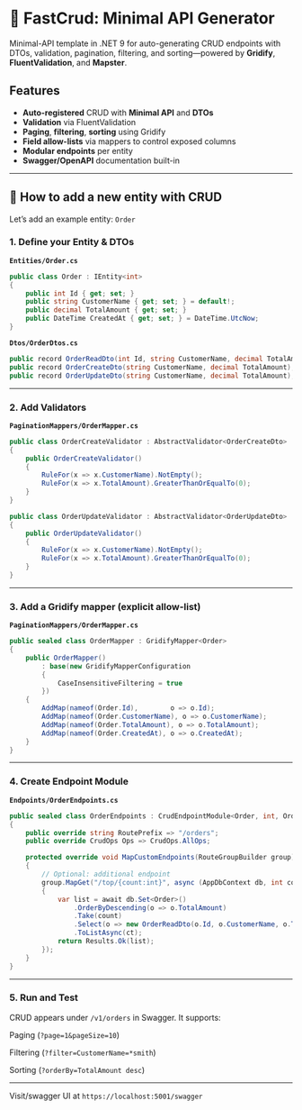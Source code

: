 # 📁 FastCrud: Minimal API Generator

Minimal-API template in .NET 9 for auto-generating CRUD endpoints with DTOs, validation, pagination, filtering, and sorting—powered by **Gridify**, **FluentValidation**, and **Mapster**.

## Features

- **Auto-registered** CRUD with **Minimal API** and **DTOs**
- **Validation** via FluentValidation
- **Paging**, **filtering**, **sorting** using Gridify
- **Field allow-lists** via mappers to control exposed columns
- **Modular endpoints** per entity
- **Swagger/OpenAPI** documentation built-in

---

## 🧱 How to add a new entity with CRUD

Let’s add an example entity: `Order`

### 1. Define your Entity & DTOs

**`Entities/Order.cs`**

```csharp
public class Order : IEntity<int>
{
    public int Id { get; set; }
    public string CustomerName { get; set; } = default!;
    public decimal TotalAmount { get; set; }
    public DateTime CreatedAt { get; set; } = DateTime.UtcNow;
}
```

**`Dtos/OrderDtos.cs`**

```csharp
public record OrderReadDto(int Id, string CustomerName, decimal TotalAmount, DateTime CreatedAt);
public record OrderCreateDto(string CustomerName, decimal TotalAmount);
public record OrderUpdateDto(string CustomerName, decimal TotalAmount);
```

---

### 2. Add Validators

**`PaginationMappers/OrderMapper.cs`**

```csharp
public class OrderCreateValidator : AbstractValidator<OrderCreateDto>
{
    public OrderCreateValidator()
    {
        RuleFor(x => x.CustomerName).NotEmpty();
        RuleFor(x => x.TotalAmount).GreaterThanOrEqualTo(0);
    }
}

public class OrderUpdateValidator : AbstractValidator<OrderUpdateDto>
{
    public OrderUpdateValidator()
    {
        RuleFor(x => x.CustomerName).NotEmpty();
        RuleFor(x => x.TotalAmount).GreaterThanOrEqualTo(0);
    }
}
```

---

### 3. Add a Gridify mapper (explicit allow-list)

**`PaginationMappers/OrderMapper.cs`**

```csharp
public sealed class OrderMapper : GridifyMapper<Order>
{
    public OrderMapper()
        : base(new GridifyMapperConfiguration
        {
            CaseInsensitiveFiltering = true
        })
    {
        AddMap(nameof(Order.Id),        o => o.Id);
        AddMap(nameof(Order.CustomerName), o => o.CustomerName);
        AddMap(nameof(Order.TotalAmount), o => o.TotalAmount);
        AddMap(nameof(Order.CreatedAt), o => o.CreatedAt);
    }
}
```

---

### 4. Create Endpoint Module

**`Endpoints/OrderEndpoints.cs`**

```csharp
public sealed class OrderEndpoints : CrudEndpointModule<Order, int, OrderReadDto, OrderCreateDto, OrderUpdateDto>
{
    public override string RoutePrefix => "/orders";
    public override CrudOps Ops => CrudOps.AllOps;

    protected override void MapCustomEndpoints(RouteGroupBuilder group)
    {
        // Optional: additional endpoint
        group.MapGet("/top/{count:int}", async (AppDbContext db, int count, CancellationToken ct) =>
        {
            var list = await db.Set<Order>()
                .OrderByDescending(o => o.TotalAmount)
                .Take(count)
                .Select(o => new OrderReadDto(o.Id, o.CustomerName, o.TotalAmount, o.CreatedAt))
                .ToListAsync(ct);
            return Results.Ok(list);
        });
    }
}
```

---

### 5. Run and Test

CRUD appears under `/v1/orders` in Swagger. It supports:

Paging (`?page=1&pageSize=10`)

Filtering (`?filter=CustomerName=*smith`)

Sorting (`?orderBy=TotalAmount desc`)

---

Visit/swagger UI at `https://localhost:5001/swagger`

